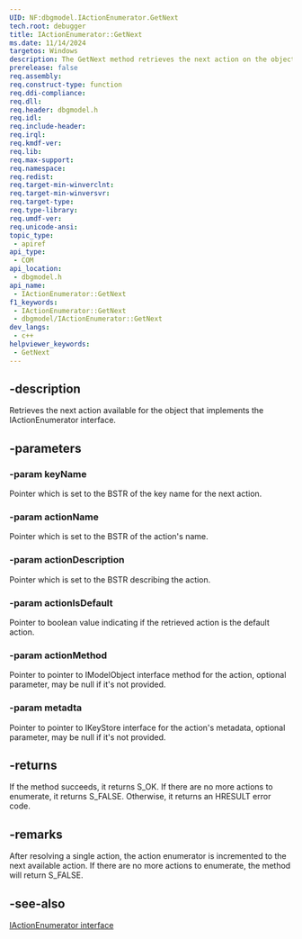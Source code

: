 ```yaml
---
UID: NF:dbgmodel.IActionEnumerator.GetNext
tech.root: debugger
title: IActionEnumerator::GetNext
ms.date: 11/14/2024
targetos: Windows
description: The GetNext method retrieves the next action on the object. This method belongs to the IActionEnumerator interface.
prerelease: false
req.assembly: 
req.construct-type: function
req.ddi-compliance: 
req.dll: 
req.header: dbgmodel.h
req.idl: 
req.include-header: 
req.irql: 
req.kmdf-ver: 
req.lib: 
req.max-support: 
req.namespace: 
req.redist: 
req.target-min-winverclnt: 
req.target-min-winversvr: 
req.target-type: 
req.type-library: 
req.umdf-ver: 
req.unicode-ansi: 
topic_type:
 - apiref
api_type:
 - COM
api_location:
 - dbgmodel.h
api_name:
 - IActionEnumerator::GetNext
f1_keywords:
 - IActionEnumerator::GetNext
 - dbgmodel/IActionEnumerator::GetNext
dev_langs:
 - c++
helpviewer_keywords:
 - GetNext
---
```


## -description

Retrieves the next action available for the object that implements the IActionEnumerator interface.

## -parameters

### -param keyName

Pointer which is set to the BSTR of the key name for the next action.

### -param actionName

Pointer which is set to the BSTR of the action's name.

### -param actionDescription

 Pointer which is set to the BSTR describing the action.

### -param actionIsDefault

Pointer to boolean value indicating if the retrieved action is the default action.

### -param actionMethod

Pointer to pointer to IModelObject interface method for the action, optional parameter, may be null if it's not provided.

### -param metadta

Pointer to pointer to IKeyStore interface for the action's metadata, optional parameter, may be null if it's not provided.

## -returns

If the method succeeds, it returns S_OK. If there are no more actions to enumerate, it returns S_FALSE. Otherwise, it returns an HRESULT error code.

## -remarks

After resolving a single action, the action enumerator is incremented to the next available action. If there are no more actions to enumerate, the method will return S_FALSE.

## -see-also

[IActionEnumerator interface](nn-dbgmodel-iactionenumerator.md)